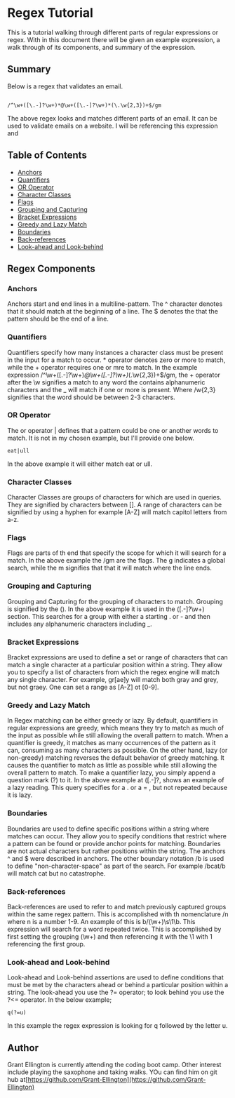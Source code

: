 # Regex Tutorial

This is a tutorial walking through different parts of regular expressions or regex. With in this document there will be given an example expression, a walk through of its components, and summary of the expression.  

## Summary

Below is a regex that validates an email. 

```regex

/^\w+([\.-]?\w+)*@\w+([\.-]?\w+)*(\.\w{2,3})+$/gm

```
The above regex looks and matches different parts of an email. It can be used to validate emails on a website. I will be referencing this expression and 


## Table of Contents

- [Anchors](#anchors)
- [Quantifiers](#quantifiers)
- [OR Operator](#or-operator)
- [Character Classes](#character-classes)
- [Flags](#flags)
- [Grouping and Capturing](#grouping-and-capturing)
- [Bracket Expressions](#bracket-expressions)
- [Greedy and Lazy Match](#greedy-and-lazy-match)
- [Boundaries](#boundaries)
- [Back-references](#back-references)
- [Look-ahead and Look-behind](#look-ahead-and-look-behind)

## Regex Components

### Anchors

Anchors start and end lines in a multiline-pattern. The  ^ character denotes that it should match at the beginning of a line. The $ denotes the that the pattern should be the end of a line. 

### Quantifiers

Quantifiers specify how many instances a character class must be present in the input for a match to occur. * operator  denotes zero or more to match, while the + operator requires one or mre to match. In the example expression  /^\w+([\.-]?\w+)*@\w+([\.-]?\w+)*(\.\w{2,3})+$/gm, the + operator after the \w signifies a match to any word the contains alphanumeric characters and the _ will match if one or more is present. Where /w{2,3} signifies that the word should be between 2-3 characters.

### OR Operator
    
The or operator | defines that a pattern could be one or another words to match. It is not in my chosen example, but I'll provide one below.

```regex
eat|ull

``` 
In the above example it will either match eat or ull. 

### Character Classes

Character Classes are groups of characters for which are used in queries. They are signified by characters between []. A range of characters can be signified by using a hyphen for example [A-Z] will match capitol letters from a-z. 

### Flags
    
Flags are parts of th end that specify the scope for which it will search for a match. In the above example the /gm are the flags. The g indicates a global search, while the m signifies that that it will match where the line ends.   

### Grouping and Capturing
    
Grouping and Capturing  for the grouping of characters to match. Grouping is signified by the (). In the above example it is used in the ([\.-]?\w+) section. This searches for a group with either a starting . or - and then includes any alphanumeric characters including _.

### Bracket Expressions

Bracket expressions are used to define a set or range of characters that can match a single character at a particular position within a string. They allow you to specify a list of characters from which the regex engine will match any single character. For example, gr[ae]y will match both gray and grey, but not graey. One can set a range as [A-Z] ot [0-9].  

### Greedy and Lazy Match

In Regex matching can be either greedy or lazy. By default, quantifiers in regular expressions are greedy, which means they try to match as much of the input as possible while still allowing the overall pattern to match. When a quantifier is greedy, it matches as many occurrences of the pattern as it can, consuming as many characters as possible. On the other hand, lazy (or non-greedy) matching reverses the default behavior of greedy matching. It causes the quantifier to match as little as possible while still allowing the overall pattern to match. To make a quantifier lazy, you simply append a question mark (?) to it. In the above example at ([\.-]?, shows an example of a lazy reading. This query specifies for a . or a = , but not repeated because it is lazy.


### Boundaries

Boundaries are used to define specific positions within a string where matches can occur. They allow you to specify conditions that restrict where a pattern can be found or provide anchor points for matching. Boundaries are not actual characters but rather positions within the string. The anchors ^ and $ were described in anchors. The other boundary notation /b is used to define "non-character-space" as part of the search. For example /bcat/b will match cat but no catastrophe. 

### Back-references

Back-references are used to refer to and match previously captured groups within the same regex pattern. This is accomplished with th nomenclature /n where n is a number 1-9. An example of this is 
b/(\w+)\s\1\b. This expression will search for a word repeated twice. This is accomplished by first setting the grouping (\w+) and then referencing it with the \1 with 1 referencing the first group. 

### Look-ahead and Look-behind

Look-ahead and Look-behind assertions are used to define conditions that must be met by the characters ahead or behind a particular position within a string. The look-ahead you use the ?= operator; to look behind you use the ?<= operator. In the below example;

```regex
q(?=u)
```
In this example the regex expression is looking for q followed by the letter u. 

## Author

Grant Ellington is currently attending the coding boot camp. Other interest include playing the saxophone and taking walks. YOu can find him on git hub at[https://github.com/Grant-Ellington](https://github.com/Grant-Ellington)